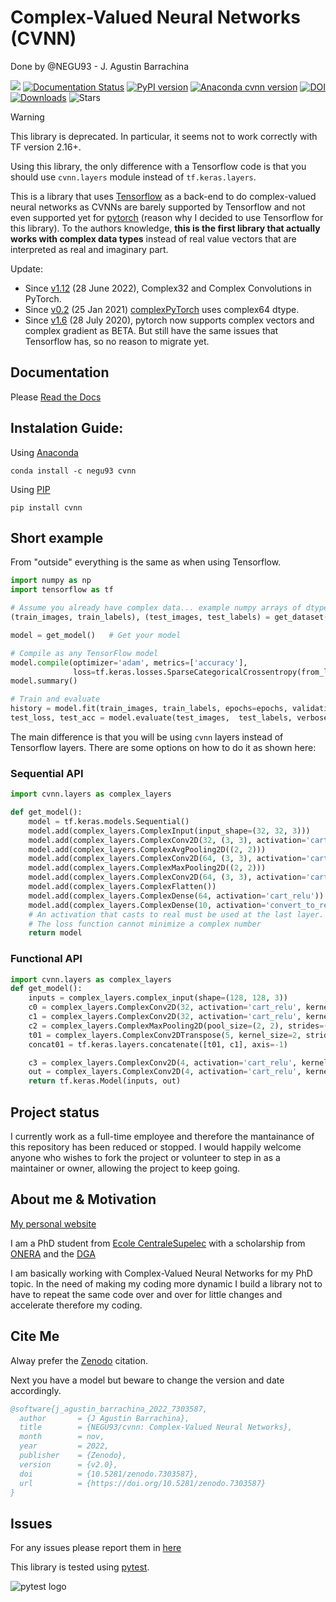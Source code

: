 # Complex-Valued Neural Networks (CVNN)
Done by @NEGU93 - J. Agustin Barrachina

<a href='https://arxiv.org/abs/2302.08286'><img src='https://img.shields.io/badge/Paper-Arxiv-red'></a>
[![Documentation Status](https://readthedocs.org/projects/complex-valued-neural-networks/badge/?version=latest)](https://complex-valued-neural-networks.readthedocs.io/en/latest/?badge=latest) [![PyPI version](https://badge.fury.io/py/cvnn.svg)](https://badge.fury.io/py/cvnn) [![Anaconda cvnn version](https://img.shields.io/conda/v/NEGU93/cvnn.svg)](https://anaconda.org/negu93/cvnn) [![DOI](https://zenodo.org/badge/296050056.svg)](https://zenodo.org/badge/latestdoi/296050056) [![Downloads](https://pepy.tech/badge/cvnn)](https://pepy.tech/project/cvnn) ![Stars](https://img.shields.io/github/stars/NEGU93/cvnn) 

> [!WARNING]
> This library is deprecated. In particular, it seems not to work correctly with TF version 2.16+.

Using this library, the only difference with a Tensorflow code is that you should use `cvnn.layers` module instead of `tf.keras.layers`.

This is a library that uses [Tensorflow](https://www.tensorflow.org) as a back-end to do complex-valued neural networks as CVNNs are barely supported by Tensorflow and not even supported yet for [pytorch](https://github.com/pytorch/pytorch/issues/755) (reason why I decided to use Tensorflow for this library). To the authors knowledge, **this is the first library that actually works with complex data types** instead of real value vectors that are interpreted as real and imaginary part.

Update:
  - Since [v1.12](https://pytorch.org/blog/pytorch-1.12-released/#beta-complex32-and-complex-convolutions-in-pytorch) (28 June 2022), Complex32 and Complex Convolutions in PyTorch.
  - Since [v0.2](https://github.com/wavefrontshaping/complexPyTorch/releases/tag/0.2) (25 Jan 2021) [complexPyTorch](https://github.com/wavefrontshaping/complexPyTorch) uses complex64 dtype.
  - Since [v1.6](https://pytorch.org/blog/pytorch-1.6-released/#beta-complex-numbers) (28 July 2020), pytorch now supports complex vectors and complex gradient as BETA. But still have the same issues that Tensorflow has, so no reason to migrate yet.


## Documentation

Please [Read the Docs](https://complex-valued-neural-networks.readthedocs.io/en/latest/index.html)

## Instalation Guide:

Using [Anaconda](https://anaconda.org/negu93/cvnn)

```
conda install -c negu93 cvnn
```

Using [PIP](https://pypi.org/project/cvnn/)

```
pip install cvnn
```

## Short example

From "outside" everything is the same as when using Tensorflow.

``` python
import numpy as np
import tensorflow as tf

# Assume you already have complex data... example numpy arrays of dtype np.complex64
(train_images, train_labels), (test_images, test_labels) = get_dataset()        # to be done by each user

model = get_model()   # Get your model

# Compile as any TensorFlow model
model.compile(optimizer='adam', metrics=['accuracy'],
              loss=tf.keras.losses.SparseCategoricalCrossentropy(from_logits=True))
model.summary()

# Train and evaluate
history = model.fit(train_images, train_labels, epochs=epochs, validation_data=(test_images, test_labels))
test_loss, test_acc = model.evaluate(test_images,  test_labels, verbose=2)
```
The main difference is that you will be using `cvnn` layers instead of Tensorflow layers.
There are some options on how to do it as shown here:

### Sequential API
``` py
import cvnn.layers as complex_layers

def get_model():
    model = tf.keras.models.Sequential()
    model.add(complex_layers.ComplexInput(input_shape=(32, 32, 3)))                     # Always use ComplexInput at the start
    model.add(complex_layers.ComplexConv2D(32, (3, 3), activation='cart_relu'))
    model.add(complex_layers.ComplexAvgPooling2D((2, 2)))
    model.add(complex_layers.ComplexConv2D(64, (3, 3), activation='cart_relu'))
    model.add(complex_layers.ComplexMaxPooling2D((2, 2)))
    model.add(complex_layers.ComplexConv2D(64, (3, 3), activation='cart_relu'))
    model.add(complex_layers.ComplexFlatten())
    model.add(complex_layers.ComplexDense(64, activation='cart_relu'))
    model.add(complex_layers.ComplexDense(10, activation='convert_to_real_with_abs'))   
    # An activation that casts to real must be used at the last layer. 
    # The loss function cannot minimize a complex number
    return model
```
### Functional API
``` python
import cvnn.layers as complex_layers
def get_model():
    inputs = complex_layers.complex_input(shape=(128, 128, 3))
    c0 = complex_layers.ComplexConv2D(32, activation='cart_relu', kernel_size=3)(inputs)
    c1 = complex_layers.ComplexConv2D(32, activation='cart_relu', kernel_size=3)(c0)
    c2 = complex_layers.ComplexMaxPooling2D(pool_size=(2, 2), strides=(2, 2), padding='valid')(c1)
    t01 = complex_layers.ComplexConv2DTranspose(5, kernel_size=2, strides=(2, 2), activation='cart_relu')(c2)
    concat01 = tf.keras.layers.concatenate([t01, c1], axis=-1)

    c3 = complex_layers.ComplexConv2D(4, activation='cart_relu', kernel_size=3)(concat01)
    out = complex_layers.ComplexConv2D(4, activation='cart_relu', kernel_size=3)(c3)
    return tf.keras.Model(inputs, out)
```

## Project status

I currently work as a full-time employee and therefore the mantainance of this repository has been reduced or stopped. 
I would happily welcome anyone who wishes to fork the project or volunteer to step in as a maintainer or owner, allowing the project to keep going.

## About me & Motivation

[My personal website](https://negu93.github.io/agustinbarrachina/)

I am a PhD student from [Ecole CentraleSupelec](https://www.centralesupelec.fr/)
with a scholarship from [ONERA](https://www.onera.fr/en) and the [DGA](https://www.defense.gouv.fr/dga)

I am basically working with Complex-Valued Neural Networks for my PhD topic.
In the need of making my coding more dynamic I build a library not to have to repeat the same code over and over for little changes and accelerate therefore my coding.

## Cite Me

Alway prefer the [Zenodo](https://zenodo.org/record/4452131/export/hx#.YAkuw-j0mUl) citation. 

Next you have a model but beware to change the version and date accordingly.

``` bib
@software{j_agustin_barrachina_2022_7303587,
  author       = {J Agustin Barrachina},
  title        = {NEGU93/cvnn: Complex-Valued Neural Networks},
  month        = nov,
  year         = 2022,
  publisher    = {Zenodo},
  version      = {v2.0},
  doi          = {10.5281/zenodo.7303587},
  url          = {https://doi.org/10.5281/zenodo.7303587}
}
```

## Issues

For any issues please report them in [here](https://github.com/NEGU93/cvnn/issues)

This library is tested using [pytest](https://docs.pytest.org/).

![pytest logo](tests/pytest.png)



